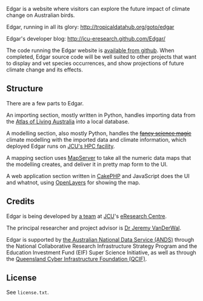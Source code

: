 Edgar is a website where visitors can explore the future impact of climate change on Australian birds.

Edgar, running in all its glory:
http://tropicaldatahub.org/goto/edgar

Edgar's developer blog:
http://jcu-eresearch.github.com/Edgar/

The code running the Edgar website is [available from github](http://github.com/jcu-eresearch/Edgar).  When completed, Edgar source code will be well suited to other projects that want to display and vet species occurrences, and show projections of future climate change and its effects.

Structure
---------
There are a few parts to Edgar.

An importing section, mostly written in Python, handles importing data from the [Atlas of Living Australia](http://www.ala.org.au) into a local database.

A modelling section, also mostly Python, handles the ~~[fancy science magic](http://xkcd.com/54/)~~ climate modelling with the imported data and climate information, which deployed Edgar runs on [JCU's HPC facility](https://plone.jcu.edu.au/hpc).

A mapping section uses [MapServer](http://mapserver.org) to take all the numeric data maps that the modelling creates, and deliver it in pretty map form to the UI.

A web application section written in [CakePHP](http://cakephp.org) and JavaScript does the UI and whatnot, using [OpenLayers](http://openlayers.org) for showing the map.

Credits
-------

Edgar is being developed by [a team](http://jcu-eresearch.github.com/Edgar/2012/03/22/the-team) at [JCU](http://www.jcu.edu.au/)'s [eResearch Centre](http://eresearch.jcu.edu.au/).

The principal researcher and project advisor is [Dr Jeremy VanDerWal](http://www.jjvanderwal.com/).

Edgar is supported by [the Australian National Data Service (ANDS)](http://www.ands.org.au/) through the National Collaborative Research Infrastructure Strategy Program and the Education Investment Fund (EIF) Super Science Initiative, as well as through the [Queensland Cyber Infrastructure Foundation (QCIF)](http://www.qcif.edu.au/).

License
-------

See `license.txt`.
